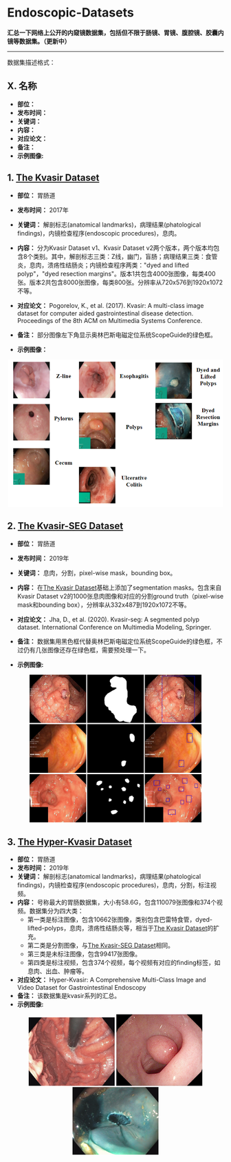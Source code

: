 # Endoscopic-Datasets
**汇总一下网络上公开的内窥镜数据集，包括但不限于肠镜、胃镜、腹腔镜、胶囊内镜等数据集。（更新中）**
***

数据集描述格式：  
## X. 名称
* **部位：**
* **发布时间：**
* **关键词：**
* **内容：**
* **对应论文：**
* **备注：**
* **示例图像:**


## 1. [The Kvasir Dataset](https://datasets.simula.no/kvasir/)
* **部位：** 胃肠道
* **发布时间：** 2017年
* **关键词：** 解剖标志(anatomical landmarks)，病理结果(phatological findings)，内镜检查程序(endoscopic procedures)，息肉。
* **内容：** 分为Kvasir Dataset v1、Kvasir Dataset v2两个版本，两个版本均包含8个类别。其中，解剖标志三类：Z线，幽门，盲肠；病理结果三类：食管炎，息肉，溃疡性结肠炎；内镜检查程序两类："dyed and lifted polyp"，"dyed resection margins"。版本1共包含4000张图像，每类400张。版本2共包含8000张图像，每类800张。分辨率从720x576到1920x1072不等。
* **对应论文：** Pogorelov, K., et al. (2017). Kvasir: A multi-class image dataset for computer aided gastrointestinal disease detection. Proceedings of the 8th ACM on Multimedia Systems Conference.
	
* **备注：** 部分图像左下角显示奥林巴斯电磁定位系统ScopeGuide的绿色框。
* **示例图像：** 
<p align="center">
<img src='imgs/kvasir-samples.png' width=500/> 
</p>

## 2. [The Kvasir-SEG Dataset](https://datasets.simula.no/kvasir-seg/)
* **部位：** 胃肠道
* **发布时间：** 2019年
* **关键词：** 息肉，分割，pixel-wise mask，bounding box。
* **内容：** 在[The Kvasir Dataset](https://datasets.simula.no/kvasir/)基础上添加了segmentation masks。包含来自Kvasir Dataset v2的1000张息肉图像和对应的分割ground truth（pixel-wise mask和bounding box），分辨率从332x487到1920x1072不等。
* **对应论文：** Jha, D., et al. (2020). Kvasir-seg: A segmented polyp dataset. International Conference on Multimedia Modeling, Springer.
	

* **备注：** 数据集用黑色框代替奥林巴斯电磁定位系统ScopeGuide的绿色框，不过仍有几张图像还存在绿色框，需要预处理一下。
* **示例图像:**
<p align="center">
<img src='imgs/kvasir-seg-samples0.png' width=400/> 
<img src='imgs/kvasir-seg-samples1.png' width=400/> 
<img src='imgs/kvasir-seg-samples2.png' width=400/> 
</p>

## 3. [The Hyper-Kvasir Dataset](https://datasets.simula.no/hyper-kvasir/)
* **部位：** 胃肠道
* **发布时间：** 2019年
* **关键词：** 解剖标志(anatomical landmarks)，病理结果(phatological findings)，内镜检查程序(endoscopic procedures)，息肉，分割，标注视频。
* **内容：** 号称最大的胃肠数据集，大小有58.6G，包含110079张图像和374个视频。数据集分为四大类：
    * 第一类是标注图像，包含10662张图像，类别包含巴雷特食管，dyed-lifted-polyps，息肉，溃疡性结肠炎等，相当于[The Kvasir Dataset](https://datasets.simula.no/kvasir/)的扩充。
    * 第二类是分割图像，与[The Kvasir-SEG Dataset](https://datasets.simula.no/kvasir-seg/)相同。
    * 第三类是未标注图像，包含99417张图像。
    * 第四类是标注视频，包含374个视频，每个视频有对应的finding标签，如息肉、出血、肿瘤等。
* **对应论文：** Hyper-Kvasir: A Comprehensive Multi-Class Image and Video Dataset for Gastrointestinal Endoscopy
* **备注：** 该数据集是kvasir系列的汇总。
* **示例图像:**
<p align="center">
<img src='imgs/hyper-kvasir-samples0.jpg' width=200/> 
<img src='imgs/hyper-kvasir-samples1.jpg' width=200/> 
<img src='imgs/hyper-kvasir-samples2.jpg' width=200/> 
</p>

